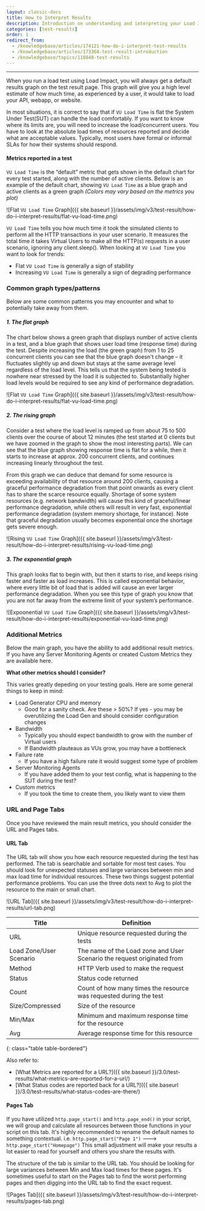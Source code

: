 ```yaml
---
layout: classic-docs
title: How to Interpret Results
description: Introduction on understanding and interpreting your Load Impact load and performance test results
categories: [test-results]
order: 1
redirect_from:
  - /knowledgebase/articles/174121-how-do-i-interpret-test-results
  - /knowledgebase/articles/173368-test-result-introduction
  - /knowledgebase/topics/118848-test-results
---
```


***

When you run a load test using Load Impact, you will always get a default results graph on the test result page. This graph will give you a high level estimate of how much time, as experienced by a user, it would take to load your API, webapp, or website.

In most situations, it is correct to say that if `VU Load Time` is flat the System Under Test(SUT) can handle the load comfortably. If you want to know where its limits are, you will need to increase the load/concurrent users. You have to look at the absolute load times of resources reported and decide what are acceptable values. Typically, most users have formal or informal SLAs for how their systems should respond.

#### Metrics reported in a test
`VU Load Time` is the “default” metric that gets shown in the default chart for every test started, along with the number of active clients. Below is an example of the default chart, showing `VU Load Time` as a blue graph and active clients as a green graph _(Colors may vary based on the metrics you plot)_

![Flat `VU Load Time` Graph]({{ site.baseurl }}/assets/img/v3/test-result/how-do-i-interpret-results/flat-vu-load-time.png)

`VU Load Time` tells you how much time it took the simulated clients to perform all the HTTP transactions in your user scenario. It measures the total time it takes Virtual Users to make all the HTTP(s) requests in a user scenario, ignoring any client.sleep(). When looking at `VU Load Time` you want to look for trends:

- Flat `VU Load Time` is generally a sign of stability
- Increasing `VU Load Time` is generally a sign of degrading performance

###  Common graph types/patterns
Below are some common patterns you may encounter and what to potentially take away from them.

##### 1. The flat graph

The chart below shows a green graph that displays number of active clients in a test, and a blue graph that shows user load time (response time) during the test. Despite increasing the load (the green graph) from 1 to 25 concurrent clients you can see that the blue graph doesn't change – it fluctuates slightly up and down but stays at the same average level regardless of the load level. This tells us that the system being tested is nowhere near stressed by the load it is subjected to. Substantially higher load levels would be required to see any kind of performance degradation.

![Flat `VU Load Time` Graph]({{ site.baseurl }}/assets/img/v3/test-result/how-do-i-interpret-results/flat-vu-load-time.png)

##### 2. The rising graph

Consider a test where the load level is ramped up from about 75 to 500 clients over the course of about 12 minutes (the test started at 0 clients but we have zoomed in the graph to show the most interesting parts). We can see that the blue graph showing response time is flat for a while, then it starts to increase at approx. 200 concurrent clients, and continues increasing linearly throughout the test.

From this graph we can deduce that demand for some resource is exceeding availability of that resource around 200 clients, causing a graceful performance degradation from that point onwards as every client has to share the scarce resource equally. Shortage of some system resources (e.g. network bandwidth) will cause this kind of graceful/linear performance degradation, while others will result in very fast, exponential performance degradation (system memory shortage, for instance). Note that graceful degradation usually becomes exponential once the shortage gets severe enough.

![Rising `VU Load Time` Graph]({{ site.baseurl }}/assets/img/v3/test-result/how-do-i-interpret-results/rising-vu-load-time.png)

##### 3. The exponential graph

This graph looks flat to begin with, but then it starts to rise, and keeps rising faster and faster as load increases. This is called exponential behavior, where every little bit of load that is added will cause an ever larger performance degradation. When you see this type of graph you know that you are not far away from the extreme limit of your system’s performance.

![Expoonential `VU Load Time` Graph]({{ site.baseurl }}/assets/img/v3/test-result/how-do-i-interpret-results/exponential-vu-load-time.png)

### Additional Metrics

Below the main graph, you have the ability to add additional result metrics. If you have any Server Monitoring Agents or created Custom Metrics they are available here.

**What other metrics should I consider?**

This varies greatly depeding on your testing goals. Here are some general things to keep in mind:

  - Load Generator CPU and memory
    - Good for a sanity check. Are these > 50%? If yes - you may be overutilizing the Load Gen and should consider configuration changes
  - Bandwidth
    - Typically you should expect bandwidth to grow with the number of Virtual users
    - If Bandwidth plauteaus as VUs grow, you may have a bottleneck
  - Failure rate
    - If you have a high failure rate it would suggest some type of problem
  - Server Monitoring Agents
    - If you have added them to your test config, what is happening to the SUT during the test?
  - Custom metrics
    - If you took the time to create them, you likely want to view them

### URL and Page Tabs

Once you have reviewed the main result metrics, you should consider the URL and Pages tabs.

#### URL Tab

The URL tab will show you how each resource requested during the test has performed. The tab is searchable and sortable for most test cases. You should look for unexpected statuses and large variances between min and max load time for individual resources. These two things suggest potential performance problems. You can use the three dots next to Avg to plot the resource to the main or small chart.

![URL Tab]({{ site.baseurl }}/assets/img/v3/test-result/how-do-i-interpret-results/url-tab.png)

Title| Definition
-|-
URL  |  Unique resource requested during the tests
Load Zone/User Scenario  | The name of the Load zone and User Scenario the request originated from
Method  | HTTP Verb used to make the request
Status  |  Status code returned
Count  | Count of how many times the resource was requested during the test
Size/Compressed  | Size of the resource
Min/Max  | Minimum and maximum response time for the resource
Avg  |  Average response time for this resource
{: class="table table-bordered"}

Also refer to:
- [What Metrics are reported for a URL?]({{ site.baseurl }}/3.0/test-results/what-metrics-are-reported-for-a-url/)
- [What Status codes are reported back for a URL?]({{ site.baseurl }}/3.0/test-results/what-status-codes-are-there/)

#### Pages Tab
If you have utilized `http.page_start()` and `http.page_end()` in your script, we will group and calculate all resources between those functions in your script on this tab. It's highly recommended to rename the default names to something contextual. i.e. `http.page_start("Page 1")` ---> `http.page_start("Homepage")`  This small adjustment will make your results a lot easier to read for yourself and others you share the results with.

The structure of the tab is similar to the URL tab. You should be looking for large variances between Min and Max load times for these pages. It's sometimes useful to start on the Pages tab to find the worst performing pages and then digging into the URL tab to find the exact request.

![Pages Tab]({{ site.baseurl }}/assets/img/v3/test-result/how-do-i-interpret-results/pages-tab.png)
